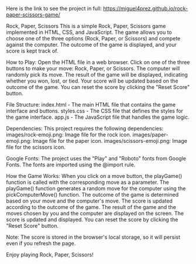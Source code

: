 Here is the link to see the project in full: https://miguel4prez.github.io/rock-paper-scissors-game/

Rock, Paper, Scissors
This is a simple Rock, Paper, Scissors game implemented in HTML, CSS, and JavaScript. The game allows you to choose one of the three options (Rock, Paper, or Scissors) and compete against the computer. The outcome of the game is displayed, and your score is kept track of.

How to Play:
Open the HTML file in a web browser.
Click on one of the three buttons to make your move: Rock, Paper, or Scissors.
The computer will randomly pick its move.
The result of the game will be displayed, indicating whether you won, lost, or tied.
Your score will be updated based on the outcome of the game.
You can reset the score by clicking the "Reset Score" button.

File Structure:
index.html - The main HTML file that contains the game interface and buttons.
styles.css - The CSS file that defines the styles for the game interface.
app.js - The JavaScript file that handles the game logic.

Dependencies:
This project requires the following dependencies:
images/rock-emoji.png: Image file for the rock icon.
images/paper-emoji.png: Image file for the paper icon.
images/scissors-emoji.png: Image file for the scissors icon.

Google Fonts: The project uses the "Play" and "Roboto" fonts from Google Fonts. The fonts are imported using the @import rule.

How the Game Works:
When you click on a move button, the playGame() function is called with the corresponding move as a parameter.
The playGame() function generates a random move for the computer using the pickComputerMove() function.
The outcome of the game is determined based on your move and the computer's move.
The score is updated according to the outcome of the game.
The result of the game and the moves chosen by you and the computer are displayed on the screen.
The score is updated and displayed.
You can reset the score by clicking the "Reset Score" button.

Note: The score is stored in the browser's local storage, so it will persist even if you refresh the page.

Enjoy playing Rock, Paper, Scissors!
